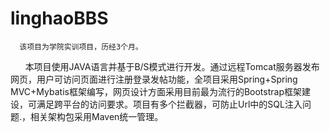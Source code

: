 # linghaoBBS
      该项目为学院实训项目，历经3个月。
      本项目使用JAVA语言并基于B/S模式进行开发。通过远程Tomcat服务器发布网页，用户可访问页面进行注册登录发帖功能，全项目采用Spring+Spring MVC+Mybatis框架编写，网页设计方面采用目前最为流行的Bootstrap框架建设，可满足跨平台的访问要求。项目有多个拦截器，可防止Url中的SQL注入问题.，相关架构包采用Maven统一管理。

